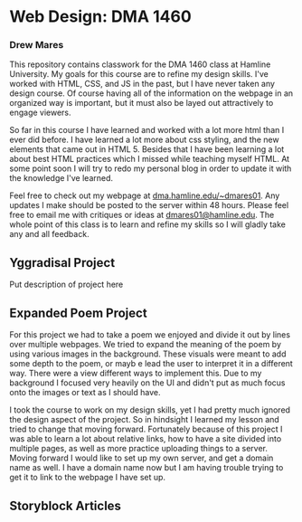 # Web Design: DMA 1460
### Drew Mares
This repository contains classwork for the DMA 1460 class at Hamline University. My goals for this course are to refine my design skills. I've worked with HTML, CSS, and JS in the past, but I have never taken any design course. Of course having all of the information on the webpage in an organized way is important, but it must also be layed out attractively to engage viewers. 

So far in this course I have learned and worked with a lot more html than I ever did before. I have learned a lot more about css styling, and the new elements that came out in HTML 5. Besides that I have been learning a lot about best HTML practices which I missed while teaching myself HTML. At some point soon I will try to redo my personal blog in order to update it with the knowledge I've learned. 

Feel free to check out my webpage at [dma.hamline.edu/~dmares01](dma.hamline.edu/~dmares01). Any updates I make should be posted to the server within 48 hours. Please feel free to email me with critiques or ideas at dmares01@hamline.edu. The whole point of this class is to learn and refine my skills so I will gladly take any and all feedback.

## Yggradisal Project
Put description of project here

## Expanded Poem Project
For this project we had to take a poem we enjoyed and divide it out by lines over multiple webpages. We tried to expand the meaning of the poem by using various images in the background. These visuals were meant to add some depth to the poem, or mayb e lead the user to interpret it in a different way. There were a view different ways to implement this. Due to my background I focused very heavily on the UI and didn't put as much focus onto the images or text as I should have.

I took the course to work on my design skills, yet I had pretty much ignored the design aspect of the project. So in hindsight I learned my lesson and tried to change that moving forward. Fortunately because of this project I was able to learn a lot about relative links, how to have a site divided into multiple pages, as well as more practice uploading things to a server. Moving forward I would like to set up my own server, and get a domain name as well. I have a domain name now but I am having trouble trying to get it to link to the webpage I have set up.

## Storyblock Articles
